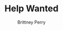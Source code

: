 ---
title: Help Wanted
Layout: module

author: Brittney Perry
reviewer: Mary Courtney

schedule: friday
weight: 
plotline: Family Recipes
requirements: 

description: Granny Whuthona Silverlode's family recipe book has gone missing! Also, she hasn't seen her grandson Huldrek in several days. In desperation, she has put two ads in the tavern asking for help in finding them both. She has offered a reward for the return of each. 

synopsis: > 
  A sweet old lady dwarf has put up a help wanted ad to enlist help returning her recipe book and her grandson for a reward. She doesn't know where her grandson would be, and needs help finding him. Her recipe book also went missing around the same time, and she can't find it anywhere. The book is full of old family recipes and is valuable. She insists it was stolen, and wants it back. She describes it in full detail to whoever is listening, and is quite proud of it. 
  Once everyone has talked and all information is relayed by Granny, she will see everyone to the door and wish them luck in finding her book! And her grandson, too.

outcomes: The PCs talk to Granny Whuthona Silverlode and are told information about her, her grandson, her recipe book, the occupation, or anything else people want to talk about. They are given a crudely drawn map found with Huldrek's things that will lead them to the Tarrasch Treasure.Once the PCs leave the house, the PCs have until Noon Saturday to find Huldrek at the cache [OPERATION FIND HULDREK].


number_of_cast_members: 1
Roles: Grandma "Granny" Whuthona Silverlode


makeup: Flour on face and hands
props: 
  - Map to Tarrasch Chest
  - Help Wanted Posters

hook: Help Wanted Posters. Bringing the posters to the NPC shack
scenes: 
  - 
    oog: A Cabin
    ig: Granny Silverlode's House   Scene Description -Upon entering Granny's home, they are greeted with a warm, homely scent. The house is well kept and quaint, full of soft pillows and flower print. It appears to be the home of someone who lives comfortably. They are greeted by a squat, old lady dwarf who has flour on her apron and on her face. 

    flee_point: 



craftsman_information: Huldrek can be tracked using Craftsman Other-Tracking Level 1 or above

running_notes: >
  Granny is an incredibly sweet dwarf, saying "dearie” this, and “sweetie” that. She explains that Huldrek has always had his troubles, but he is a good boy! He is so busy, he hasn't come home in days and she is worried for him.
  But worry for her grandson is eclipsed by her worry for her book! Someone must have broken in and taken it! It's been missing for the same amount of time as Huldrek. But that's just a coincidence!
  Granny is insistent that her grandson has nothing to do with her books disappearance, and shut down any talk otherwise,
  Granny will recommend that the PCs use Craftsman: Other-Tracking to track Huldrek.
  If Huldrek Silverlode is tracked using Craftsman: Other-Tracking [Level 1 or above] before Noon, he is tracked back to the Tarrasch cache, where he is guarding the Chest of the Tarrasch [YOU FOUND HULDREK]
---
